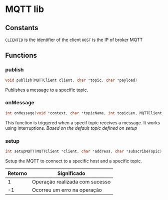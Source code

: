 # MQTT lib

## Constants

`CLIENTID` is the identifier of the client
`HOST` is the IP of broker MQTT

## Functions

### publish

```c
void publish(MQTTClient client, char *topic, char *payload)
```

Publishes a message to a specific topic.

### onMessage

```c
int onMessage(void *context, char *topicName, int topicLen, MQTTClient_message *message)
```

This function is triggered when a specif topic receives a message. It works using interruptions.
*Based on the default topic defined on setup*

### setup

```c
int setupMQTT(MQTTClient *client, char *address, char *subscribeTopic)
```

Setup the MQTT to connect to a specific host and a specific topic.

| Retorno | Significado |
| --- |  ---| 
| 1 | Operação realizada com sucesso |
| -1 | Ocorreu um erro na operação |